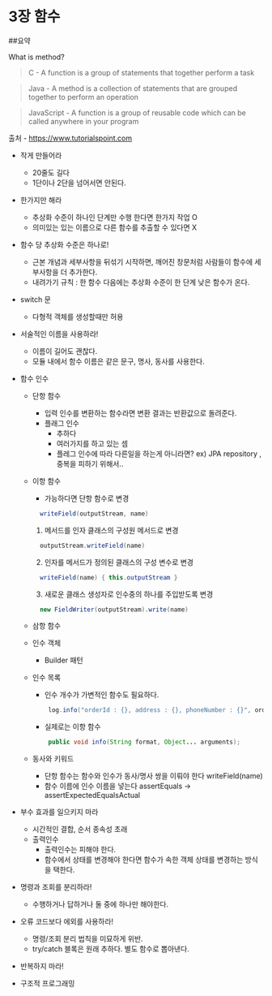 # 3장 함수

##요약

What is method?

>C - A function is a group of statements that together perform a task

>Java - A method is a collection of statements that are grouped together to perform an operation

>JavaScript - A function is a group of reusable code which can be called anywhere in your program

출처 - https://www.tutorialspoint.com

- 작게 만들어라 
  - 20줄도 길다
  - 1단이나 2단을 넘어서면 안된다.
  
- 한가지만 해라
  - 추상화 수준이 하나인 단계만 수행 한다면 한가지 작업 O
  - 의미있는 있는 이름으로 다른 함수를 추출할 수 있다면 X
  
- 함수 당 추상화 수준은 하나로!
  - 근본 개념과 세부사항을 뒤섞기 시작하면, 깨어진 창문처럼 사람들이 함수에 세부사항을 더 추가한다.
  - 내려가기 규칙 : 한 함수 다음에는 추상화 수준이 한 단계 낮은 함수가 온다.

- switch 문
  - 다형적 객체를 생성할때만 허용
 
- 서술적인 이름을 사용하라!
  - 이름이 길어도 괜찮다.
  - 모듈 내에서 함수 이름은 같은 문구, 명사, 동사를 사용한다. 

- 함수 인수
  - 단항 함수
    - 입력 인수를 변환하는 함수라면 변환 결과는 반환값으로 돌려준다.
    - 플래그 인수
      - 추하다
      - 여러가지를 하고 있는 셈
      - 플레그 인수에 따라 다른일을 하는게 아니라면? ex) JPA repository , 중복을 피하기 위해서..
  - 이항 함수
    - 가능하다면 단항 함수로 변경 
    ```Java 
      writeField(outputStream, name)
    ```
      1. 메서드를 인자 클래스의 구성원 메서드로 변경 
      ```Java
        outputStream.writeField(name)      
      ```
      2. 인자를 메서드가 정의된 클래스의 구성 변수로 변경 
      ```Java
        writeField(name) { this.outputStream } 
      ```
      3. 새로운 클래스 생성자로 인수중의 하나를 주입받도록 변경 
      ```Java
        new FieldWriter(outputStream).write(name)
      ```

  - 삼항 함수
  
  - 인수 객체
    - Builder 패턴
  
  - 인수 목록
    - 인수 개수가 가변적인 함수도 필요하다.
      ```Java 
       log.info("orderId : {}, address : {}, phoneNumber : {}", orderId, address, phoneNumber)
      ```
    - 실제로는 이항 함수     
       ```Java 
        public void info(String format, Object... arguments);
       ```
  - 동사와 키워드
    - 단항 함수는 함수와 인수가 동사/명사 쌍을 이뤄야 한다 writeField(name)
    - 함수 이름에 인수 이름을 넣는다 assertEquals -> assertExpectedEqualsActual
    
- 부수 효과를 일으키지 마라
  - 시간적인 결합, 순서 종속성 초래
  - 출력인수
    - 출력인수는 피해야 한다.
    - 함수에서 상태를 변경해야 한다면 함수가 속한 객체 상태를 변경하는 방식을 택한다.
 
- 명령과 조회를 분리하라!
  - 수행하거나 답하거나 둘 중에 하나만 해야한다.
 

- 오류 코드보다 에외를 사용하라!
  - 명령/조회 분리 법칙을 미묘하게 위반.
  - try/catch 블록은 원래 추하다. 별도 함수로 뽑아낸다.

- 반복하지 마라!

- 구조적 프로그래밍


